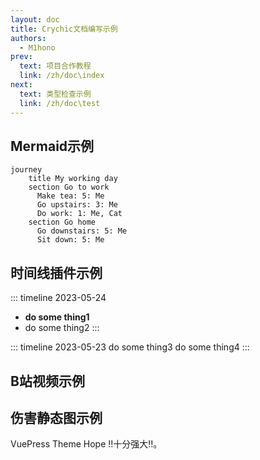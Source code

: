 ```yaml
---
layout: doc
title: Crychic文档编写示例
authors:
  - M1hono
prev:
  text: 项目合作教程
  link: /zh/doc\index
next:
  text: 类型检查示例
  link: /zh/doc\test
---
```


## Mermaid示例

<ClientOnly>

```mermaid
journey
    title My working day
    section Go to work
      Make tea: 5: Me
      Go upstairs: 3: Me
      Do work: 1: Me, Cat
    section Go home
      Go downstairs: 5: Me
      Sit down: 5: Me
```

## 时间线插件示例

</ClientOnly>

::: timeline 2023-05-24
- **do some thing1**
- do some thing2
:::

::: timeline 2023-05-23
do some thing3
do some thing4
:::

## B站视频示例

<BilibiliVideo bvid="BV1rC4y1C7z2" />

## 伤害静态图示例

<ClientOnly>
<!--  -->
<DamageChart
  mode="static"
  :incomingDamage="20"
  :armorToughness="5"
  :minDamage="4"
  :maxDamage="20"
  :maxArmorPoints="20"
  :isJavaEdition="true"
/>
</ClientOnly>

VuePress Theme Hope !!十分强大!!。
